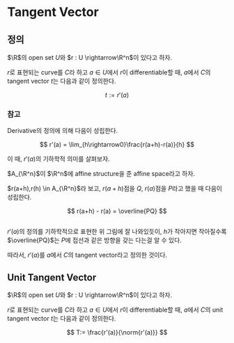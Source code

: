 # Tangent Vector
## 정의
$\R$의 open set $U$와 $r : U \rightarrow\R^n$이 있다고 하자.

$r$로 표현되는 curve를 $C$라 하고 $a \in U$에서 $r$이 differentiable할 때, $a$에서 $C$의 tangent vector $t$는 다음과 같이 정의한다.

$$ t := r'(a) $$

### 참고
Derivative의 정의에 의해 다음이 성립한다.

$$ r'(a) = \lim_{h\rightarrow0}\frac{r(a+h)-r(a)}{h} $$

이 때, $r'(a)$의 기하학적 의미를 살펴보자.

$A_{\R^n}$이 $\R^n$에 affine structure을 준 affine space라고 하자.

$r(a+h),r(h) \in A_{\R^n}$라 보고, $r(a+h)$점을 $Q$, $r(a)$점을 $P$라고 했을 때 다음이 성립한다.

$$ r(a+h) - r(a) = \overline{PQ} $$

```{figure} _image/0201.png
```

$r'(a)$의 정의를 기하학적으로 표현한 위 그림에 잘 나와있듯이, $h$가 작아지면 작아질수록 $\overline{PQ}$는 $P$에 접선과 같은 방향을 갖는 다는걸 알 수 있다.

따라서, $r'(a)$를 $a$에서 $C$의 tangent vector라고 정의한 것이다.

## Unit Tangent Vector
$\R$의 open set $U$와 $r : U \rightarrow\R^n$이 있다고 하자.

$r$로 표현되는 curve를 $C$라 하고 $a \in U$에서 $r$이 differentiable할 때, $a$에서 $C$의 unit tangent vector $t$는 다음과 같이 정의한다.

$$ T:= \frac{r'(a)}{\norm{r'(a)}} $$